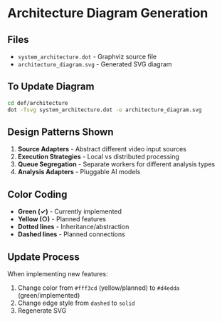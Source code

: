 # Architecture Diagram Generation

## Files
- `system_architecture.dot` - Graphviz source file
- `architecture_diagram.svg` - Generated SVG diagram

## To Update Diagram

```bash
cd def/architecture
dot -Tsvg system_architecture.dot -o architecture_diagram.svg
```

## Design Patterns Shown

1. **Source Adapters** - Abstract different video input sources
2. **Execution Strategies** - Local vs distributed processing 
3. **Queue Segregation** - Separate workers for different analysis types
4. **Analysis Adapters** - Pluggable AI models

## Color Coding

- **Green (✓)** - Currently implemented
- **Yellow (○)** - Planned features
- **Dotted lines** - Inheritance/abstraction
- **Dashed lines** - Planned connections

## Update Process

When implementing new features:
1. Change color from `#fff3cd` (yellow/planned) to `#d4edda` (green/implemented)
2. Change edge style from `dashed` to `solid`
3. Regenerate SVG
